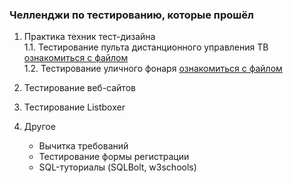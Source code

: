 <h3>Челленджи по тестированию, которые прошёл</h3>

1. Практика техник тест-дизайна<br>
   1.1. Тестирование пульта дистанционного управления ТВ <a href="https://docs.google.com/document/d/1ep1eG3WHsozBmkRPbvTCn8QQlR-SsoTy/edit?usp=drive_link&ouid=102064553302234595178&rtpof=true&sd=true">ознакомиться с файлом</a><br>
   1.2. Тестирование уличного фонаря <a href="https://docs.google.com/document/d/1OUkt60trUj8Xvn2yVRsEVqRpSbMd_1Xz/edit?usp=drive_link&ouid=102064553302234595178&rtpof=true&sd=true">ознакомиться с файлом</a><br>
2. Тестирование веб-сайтов

3. Тестирование Listboxer

4. Другое
   - Вычитка требований
   - Тестирование формы регистрации
   - SQL-туториалы (SQLBolt, w3schools)

